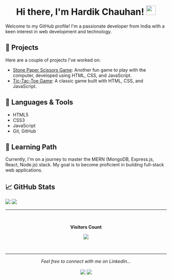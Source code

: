 <h1 align="center">Hi there, I'm Hardik Chauhan! <img src="https://media.giphy.com/media/hvRJCLFzcasrR4ia7z/giphy.gif" width="30px"></h1>

Welcome to my GitHub profile! I'm a passionate developer from India with a keen interest in web development and technology.

## 🚀 Projects

Here are a couple of projects I've worked on:

- [Stone Paper Scissors Game](https://github.com/chauhan-hardik/rock-paper-scissors.git): Another fun game to play with the computer, developed using HTML, CSS, and JavaScript.
- [Tic-Tac-Toe Game](link-to-tic-tac-toe-repo): A classic game built with HTML, CSS, and JavaScript.

## 🔧 Languages & Tools

- HTML5
- CSS3
- JavaScript
- Git, GitHub

## 🌱 Learning Path

Currently, I'm on a journey to master the MERN (MongoDB, Express.js, React, Node.js) stack. My goal is to become proficient in building full-stack web applications.

## 📈 GitHub Stats

<p align="centre">
  <img src="https://github-readme-stats.vercel.app/api?username=chauhan-hardik&show_icons=true&count_private=true&theme=radical"/>
  <img src="https://github-readme-stats.vercel.app/api/top-langs/?username=chauhan-hardik&layout=compact&theme=radical" />
</p>

---

<div align="center">
  <br>
  <p align="centre"><b>Visitors Count</b></p>  
  <p align="center"><img align="center" src="https://profile-counter.glitch.me/{chauhan-hardik}/count.svg" /></p> 
  <br>
</div>

---
<p align="center">
  <i>Feel free to connect with me on LinkedIn...</i>
  <br/><br/>
  <a target="_blank" href="https://www.linkedin.com/in/hardik-chauhan-256260266"><img src="https://img.shields.io/badge/-LinkedIn-0077B5?style=for-the-badge&logo=Linkedin&logoColor=white"></img></a>
  <a target="_blank" href="mailto:hardikchauhan1502@gmail.com"><img src="https://img.shields.io/badge/-Gmail-D14836?style=for-the-badge&logo=Gmail&logoColor=white"></img></a>

  <br>
</p>
